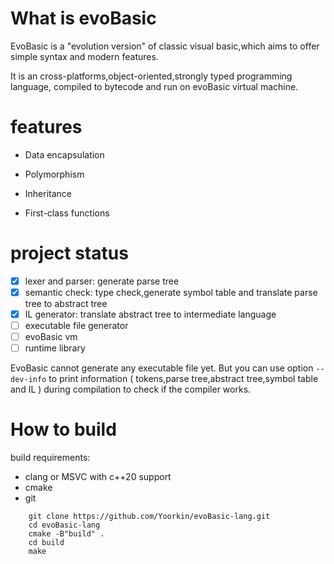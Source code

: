 # What is evoBasic

EvoBasic is a "evolution version" of classic visual basic,which aims to offer simple syntax and modern features.

It is an cross-platforms,object-oriented,strongly typed programming language, compiled to bytecode and run on evoBasic virtual machine.


# features

- Data encapsulation

- Polymorphism

- Inheritance

- First-class functions

# project status

- [x] lexer and parser: generate parse tree
- [x] semantic check: type check,generate symbol table and translate parse tree to abstract tree
- [x] IL generator: translate abstract tree to intermediate language
- [ ] executable file generator
- [ ] evoBasic vm
- [ ] runtime library

EvoBasic cannot generate any executable file yet. But you can use option `--dev-info` to print information ( tokens,parse tree,abstract tree,symbol table and IL ) during compilation to check if the compiler works.

# How to build

build requirements:
- clang or MSVC with c++20 support
- cmake
- git

```
    git clone https://github.com/Yoorkin/evoBasic-lang.git
    cd evoBasic-lang
    cmake -B"build" .
    cd build
    make
```
